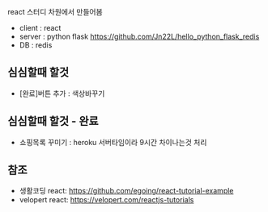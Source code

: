react 스터디 차원에서 만들어봄
* client : react
* server : python flask <https://github.com/Jn22L/hello_python_flask_redis>
* DB : redis

## 심심할때 할것
* [완료]버튼 추가 : 색상바꾸기


## 심심할때 할것 - 완료
* 쇼핑목록 꾸미기 : heroku 서버타임이라 9시간 차이나는것 처리


## 참조
* 생활코딩 react: <https://github.com/egoing/react-tutorial-example>
* velopert react: <https://velopert.com/reactjs-tutorials>

